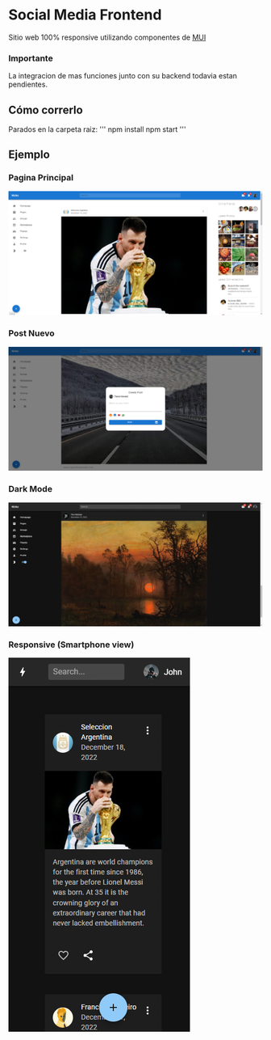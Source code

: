 
# Social Media Frontend
Sitio web 100% responsive utilizando componentes de [MUI](https://mui.com/)

### Importante
La integracion de mas funciones junto con su backend todavia estan pendientes.


## Cómo correrlo

Parados en la carpeta raiz:
'''
npm install
npm start
'''

## Ejemplo

### Pagina Principal
![main](https://github.com/Nicko25/Social_Media_FrontEnd/blob/main/imagenes%20de%20la%20app/main.png)
### Post Nuevo
![newpost](https://github.com/Nicko25/Social_Media_FrontEnd/blob/main/imagenes%20de%20la%20app/create_post.png)
### Dark Mode
![darkmode](https://github.com/Nicko25/Social_Media_FrontEnd/blob/main/imagenes%20de%20la%20app/night_mode.png)
### Responsive (Smartphone view)
![responsive](https://github.com/Nicko25/Social_Media_FrontEnd/blob/main/imagenes%20de%20la%20app/responsive_view.png)
